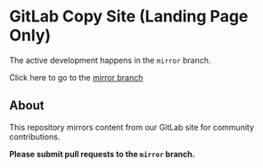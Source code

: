 # GitLab Copy Site (Landing Page Only)

The active development happens in the `mirror` branch.

Click here to go to the [mirror branch](https://github.com/smarvin/gl-copy-site/tree/mirror)

## About
This repository mirrors content from our GitLab site for community contributions.

**Please submit pull requests to the `mirror` branch.**
